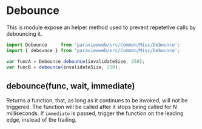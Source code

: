 # Debounce

This is module expose an helper method used to prevent repetetive calls
by debouncing it.

```js
import Debounce     from 'paraviewweb/src/Common/Misc/Debounce';
import { debounce } from 'paraviewweb/src/Common/Misc/Debounce';

var funcA = Debounce.debounce(invalidateSize, 250);
var funcB = debounce(invalidateSize, 250);
```

## debounce(func, wait, immediate)

Returns a function, that, as long as it continues to be invoked, will not
be triggered. The function will be called after it stops being called for
N milliseconds. If `immediate` is passed, trigger the function on the
leading edge, instead of the trailing.
